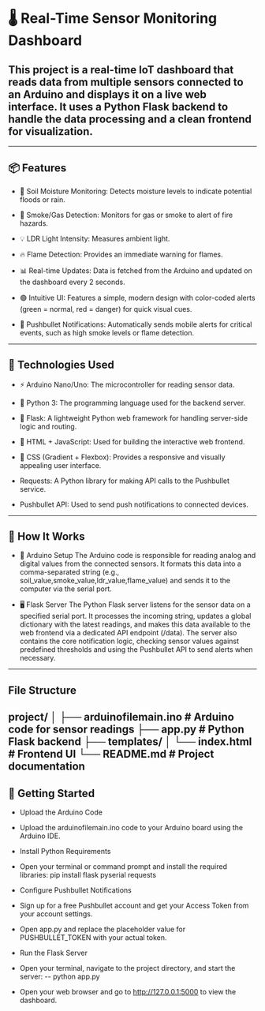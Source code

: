 # 🌡️ Real-Time Sensor Monitoring Dashboard
## This project is a real-time IoT dashboard that reads data from multiple sensors connected to an Arduino and displays it on a live web interface. It uses a Python Flask backend to handle the data processing and a clean frontend for visualization.
---
## 📦 Features
- 🌱 Soil Moisture Monitoring: Detects moisture levels to indicate potential floods or rain.

- 💨 Smoke/Gas Detection: Monitors for gas or smoke to alert of fire hazards.

- 💡 LDR Light Intensity: Measures ambient light.

- 🔥 Flame Detection: Provides an immediate warning for flames.

- 📊 Real-time Updates: Data is fetched from the Arduino and updated on the dashboard every 2 seconds.

- 🟢 Intuitive UI: Features a simple, modern design with color-coded alerts (green = normal, red = danger) for quick visual cues.

- 📨 Pushbullet Notifications: Automatically sends mobile alerts for critical events, such as high smoke levels or flame detection.
---
## 🧰 Technologies Used
- ⚡ Arduino Nano/Uno: The microcontroller for reading sensor data.

- 🐍 Python 3: The programming language used for the backend server.

- 🔌 Flask: A lightweight Python web framework for handling server-side logic and routing.

- 🧠 HTML + JavaScript: Used for building the interactive web frontend.

- 🎨 CSS (Gradient + Flexbox): Provides a responsive and visually appealing user interface.

- Requests: A Python library for making API calls to the Pushbullet service.

- Pushbullet API: Used to send push notifications to connected devices.
---
## 🔧 How It Works
- 🔌 Arduino Setup
The Arduino code is responsible for reading analog and digital values from the connected sensors. It formats this data into a comma-separated string (e.g., soil_value,smoke_value,ldr_value,flame_value) and sends it to the computer via the serial port.

- 🖥 Flask Server
The Python Flask server listens for the sensor data on a specified serial port. It processes the incoming string, updates a global dictionary with the latest readings, and makes this data available to the web frontend via a dedicated API endpoint (/data). The server also contains the core notification logic, checking sensor values against predefined thresholds and using the Pushbullet API to send alerts when necessary.
---
## File Structure
project/
│
├── arduinofilemain.ino         # Arduino code for sensor readings
├── app.py                      # Python Flask backend
├── templates/
│   └── index.html              # Frontend UI
└── README.md                   # Project documentation
---
## 🚀 Getting Started
- Upload the Arduino Code

- Upload the arduinofilemain.ino code to your Arduino board using the Arduino IDE.

- Install Python Requirements

- Open your terminal or command prompt and install the required libraries:
  pip install flask pyserial requests
- Configure Pushbullet Notifications

- Sign up for a free Pushbullet account and get your Access Token from your account settings.

- Open app.py and replace the placeholder value for PUSHBULLET_TOKEN with your actual token.

- Run the Flask Server

- Open your terminal, navigate to the project directory, and start the server:
-- python app.py
- Open your web browser and go to http://127.0.0.1:5000 to view the dashboard.

